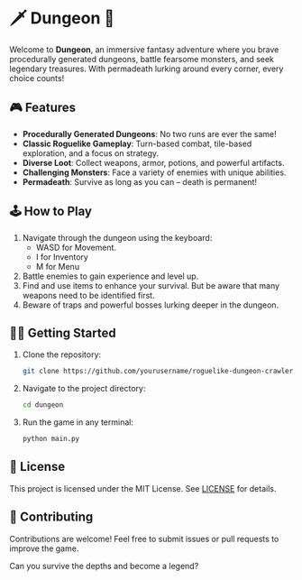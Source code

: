 # 🗡️ Dungeon 🐉

Welcome to **Dungeon**, an immersive fantasy adventure where you brave procedurally generated dungeons, battle fearsome monsters, and seek legendary treasures. With permadeath lurking around every corner, every choice counts!

## 🎮 Features
- **Procedurally Generated Dungeons**: No two runs are ever the same!
- **Classic Roguelike Gameplay**: Turn-based combat, tile-based exploration, and a focus on strategy.
- **Diverse Loot**: Collect weapons, armor, potions, and powerful artifacts.
- **Challenging Monsters**: Face a variety of enemies with unique abilities.
- **Permadeath**: Survive as long as you can – death is permanent!

## 🕹️ How to Play
1. Navigate through the dungeon using the keyboard:
   - WASD for Movement.
   - I for Inventory
   - M for Menu
2. Battle enemies to gain experience and level up.
3. Find and use items to enhance your survival. But be aware that many weapons need to be identified first.
4. Beware of traps and powerful bosses lurking deeper in the dungeon.

## 🧙‍♂️ Getting Started
1. Clone the repository:
   ```bash
   git clone https://github.com/yourusername/roguelike-dungeon-crawler.git
   ```
2. Navigate to the project directory:
   ```bash
   cd dungeon
   ```
4. Run the game in any terminal:
   ```bash
   python main.py
   ```

## 📜 License
This project is licensed under the MIT License. See [LICENSE](LICENSE) for details.

## 🌟 Contributing
Contributions are welcome! Feel free to submit issues or pull requests to improve the game.

Can you survive the depths and become a legend?